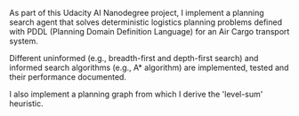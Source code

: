 As part of this Udacity AI Nanodegree project, I implement a planning search agent that solves deterministic logistics planning problems defined with PDDL (Planning Domain Definition Language) for an Air Cargo transport system.

Different uninformed (e.g., breadth-first and depth-first search) and informed search algorithms (e.g., A* algorithm) are implemented, tested and their performance documented.

I also implement a planning graph from which I derive the 'level-sum' heuristic. 
